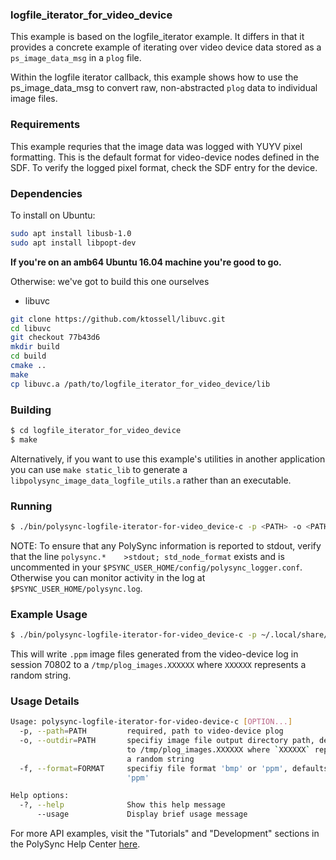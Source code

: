 ### logfile_iterator_for_video_device

This example is based on the logfile_iterator example. It differs in that it provides a concrete example of iterating over video device data stored as a `ps_image_data_msg` in a `plog` file.

Within the logfile iterator callback, this example shows how to use the ps_image_data_msg to convert raw, non-abstracted `plog` data to
individual image files.

### Requirements

This example requries that the image data was logged with YUYV pixel formatting. This is the default format for video-device nodes defined in the SDF. To verify the logged pixel format, check the SDF entry for the device.

### Dependencies

To install on Ubuntu:

```bash
sudo apt install libusb-1.0
sudo apt install libpopt-dev
```
__If you're on an amb64 Ubuntu 16.04 machine you're good to go.__

Otherwise: we've got to build this one ourselves
- libuvc
```bash
git clone https://github.com/ktossell/libuvc.git
cd libuvc
git checkout 77b43d6
mkdir build
cd build
cmake ..
make
cp libuvc.a /path/to/logfile_iterator_for_video_device/lib
```

### Building

```bash
$ cd logfile_iterator_for_video_device
$ make
```
Alternatively, if you want to use this example's utilities in another
application you can use `make static_lib` to generate a `libpolysync_image_data_logfile_utils.a`
rather than an executable.

### Running
```bash
$ ./bin/polysync-logfile-iterator-for-video_device-c -p <PATH> -o <PATH> -f <FORMAT>
```

NOTE: To ensure that any PolySync information is reported to stdout, verify that
the line `polysync.*    >stdout; std_node_format` exists and is uncommented in your
`$PSYNC_USER_HOME/config/polysync_logger.conf`. Otherwise you can monitor
activity in the log at `$PSYNC_USER_HOME/polysync.log`.

### Example Usage
```bash
$ ./bin/polysync-logfile-iterator-for-video_device-c -p ~/.local/share/polysync/rnr_logs/70802/video-device.1688895556945937.plog
```
This will write `.ppm` image files generated from the video-device log in session 70802 to a `/tmp/plog_images.XXXXXX` where `XXXXXX` represents a random string.

### Usage Details
```bash
Usage: polysync-logfile-iterator-for-video-device-c [OPTION...]
  -p, --path=PATH         required, path to video-device plog
  -o, --outdir=PATH       specifiy image file output directory path, defaults
                          to /tmp/plog_images.XXXXXX where `XXXXXX` represents
                          a random string
  -f, --format=FORMAT     specifiy file format 'bmp' or 'ppm', defaults to
                          'ppm'

Help options:
  -?, --help              Show this help message
      --usage             Display brief usage message
```

For more API examples, visit the "Tutorials" and "Development" sections in the PolySync Help Center [here](http://docs.polysync.io/articles/).
